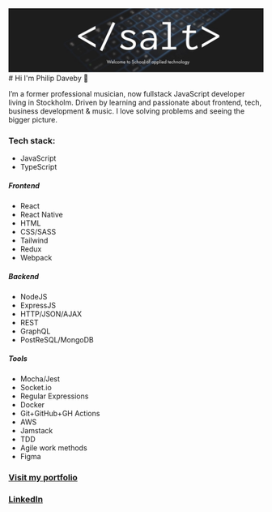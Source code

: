 <img src="https://github.com/philipdaveby/philipdaveby/blob/main/salt.jpeg" width="900">
# Hi I'm Philip Daveby 👋

I’m a former professional musician, now fullstack JavaScript developer living in Stockholm. Driven by learning and passionate about frontend, tech, business development & music. I love solving problems and seeing the bigger picture.

### Tech stack:
- JavaScript
- TypeScript

##### Frontend
- React
- React Native
- HTML
- CSS/SASS
- Tailwind
- Redux
- Webpack

##### Backend
- NodeJS
- ExpressJS
- HTTP/JSON/AJAX
- REST
- GraphQL
- PostReSQL/MongoDB

##### Tools
- Mocha/Jest
- Socket.io
- Regular Expressions
- Docker
- Git+GitHub+GH Actions
- AWS
- Jamstack
- TDD
- Agile work methods
- Figma

### [Visit my portfolio](https://www.philipdaveby.tech)
### [LinkedIn](https://www.linkedin.com/in/philipdaveby/)


<!--
**philipdaveby/philipdaveby** is a ✨ _special_ ✨ repository because its `README.md` (this file) appears on your GitHub profile.

Here are some ideas to get you started:

- 🔭 I’m currently working on ...
- 🌱 I’m currently learning ...
- 👯 I’m looking to collaborate on ...
- 🤔 I’m looking for help with ...
- 💬 Ask me about ...
- 📫 How to reach me: ...
- 😄 Pronouns: ...
- ⚡ Fun fact: ...
-->

